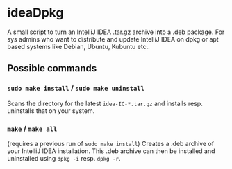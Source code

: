 # ideaDpkg
A small script to turn an IntelliJ IDEA .tar.gz archive into a .deb package. For sys admins who want to distribute and update IntelliJ IDEA on dpkg or apt based systems like Debian, Ubuntu, Kubuntu etc..

## Possible commands

### `sudo make install` / `sudo make uninstall`
Scans the directory for the latest `idea-IC-*.tar.gz` and installs resp. uninstalls that on your system.

### `make` / `make all`
(requires a previous run of `sudo make install`)
Creates a .deb archive of your IntelliJ IDEA installation.
This .deb archive can then be installed and uninstalled using `dpkg -i` resp. `dpkg -r`.
